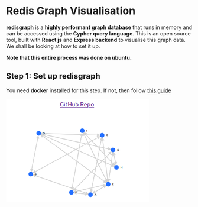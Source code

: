 # Redis Graph Visualisation
[__redisgraph__](https://oss.redislabs.com/redisgraph/) is a __highly performant graph database__ that runs in memory and can be accessed using the __Cypher query language__. This is an open source tool, built with __React js__ and __Express backend__ to visualise this graph data. We shall be looking at how to set it up.


__Note that this entire process was done on ubuntu.__

## Step 1: Set up redisgraph

You need __docker__ installed for this step. If not, then follow [this guide](https://phoenixnap.com/kb/how-to-install-docker-on-ubuntu-18-04)


![](screenshot.png)
